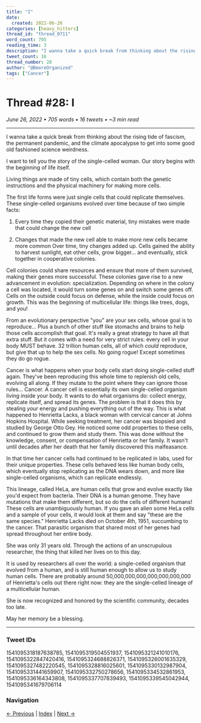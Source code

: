 ```yaml
---
title: "I"
date:
  created: 2022-06-26
categories: [heavy_hitters]
thread_id: "thread_0711"
word_count: 705
reading_time: 3
description: "I wanna take a quick break from thinking about the rising tide of fascism , the permanent pandemic , and the climate apocalypse to get into some good old..."
tweet_count: 16
thread_number: 28
author: "@BmoreOrganized"
tags: ["Cancer"]
---
```

# Thread #28: I

*June 26, 2022 • 705 words • 16 tweets • ~3 min read*

---

I wanna take a quick break from thinking about the rising tide of fascism, the permanent pandemic, and the climate apocalypse to get into some good old fashioned science weirdness.

I want to tell you the story of the single-celled woman. Our story begins with the beginning of life itself.

Living things are made of tiny cells, which contain both the genetic instructions and the physical machinery for making more cells.

The first life forms were just single cells that could replicate themselves. These single-celled organisms evolved over time because of two simple facts:

1) Every time they copied their genetic material, tiny mistakes were made that could change the new cell

2) Changes that made the new cell able to make *more* new cells became more common Over time, tiny changes added up. Cells gained the ability to harvest sunlight, eat other cells, grow bigger... and eventually, stick together in cooperative colonies.

Cell colonies could share resources and ensure that more of them survived, making their genes more successful. These colonies gave rise to a new advancement in evolution: specialization. Depending on where in the colony a cell was located, it would turn some genes on and switch some genes off. Cells on the outside could focus on defense, while the inside could focus on growth. This was the beginning of multicellular life: things like trees, dogs, and you!

From an evolutionary perspective "you" are your sex cells, whose goal is to reproduce... Plus a bunch of other stuff like stomachs and brains to help those cells accomplish that goal. It's really a great strategy to have all that extra stuff. But it comes with a need for very strict rules: every cell in your body MUST behave. 32 trillion human cells, all of which *could* reproduce, but give that up to help the sex cells. No going rogue! Except sometimes they do go rogue.

Cancer is what happens when your body cells start doing single-celled stuff again. They've been reproducing this whole time to replenish old cells, evolving all along. If they mutate to the point where they can ignore those rules... Cancer. A cancer cell is essentially its own single-celled organism living inside your body. It wants to do what organisms do: collect energy, replicate itself, and spread its genes. The problem is that it does this by stealing *your* energy and pushing everything out of the way. This is what happened to Henrietta Lacks, a black woman with cervical cancer at Johns Hopkins Hospital. While seeking treatment, her cancer was biopsied and studied by George Otto Gey. He noticed some odd properties to these cells, and continued to grow them and study them. This was done without the knowledge, consent, or compensation of Henrietta or her family. It wasn't until decades after her death that her family discovered this malfeasance.

In that time her cancer cells had continued to be replicated in labs, used for their unique properties. These cells behaved less like human body cells, which eventually stop replicating as the DNA wears down, and more like single-celled organisms, which can replicate endlessly.

This lineage, called HeLa, are human cells that grow and evolve exactly like you'd expect from bacteria. Their DNA is a human genome. They have mutations that make them different, but so do the cells of different humans! These cells are unambiguously human. If you gave an alien some HeLa cells and a sample of your cells, it would look at them and say "these are the same species." Henrietta Lacks died on October 4th, 1951, succumbing to the cancer. That parasitic organism that shared most of her genes had spread throughout her entire body.

She was only 31 years old. Through the actions of an unscrupulous researcher, the thing that killed her lives on to this day.

It is used by researchers all over the world: a single-celled organism that evolved from a human, and is still human enough to allow us to study human cells. There are probably around 50,000,000,000,000,000,000,000 of Henrietta's cells out there right now: they are the single-celled lineage of a multicellular human.

She is now recognized and honored by the scientific community, decades too late.

May her memory be a blessing.

---

### Tweet IDs
1541095318187638785, 1541095319504551937, 1541095321241010176, 1541095322847420416, 1541095324688826371, 1541095326001635329, 1541095327482220545, 1541095328816025601, 1541095330132987904, 1541095331441659907, 1541095332750278656, 1541095334532861953, 1541095336164343808, 1541095337707839493, 1541095339545042944, 1541095341679706114

### Navigation
[← Previous](027-*.md) | [Index](index.md) | [Next →](029-*.md)